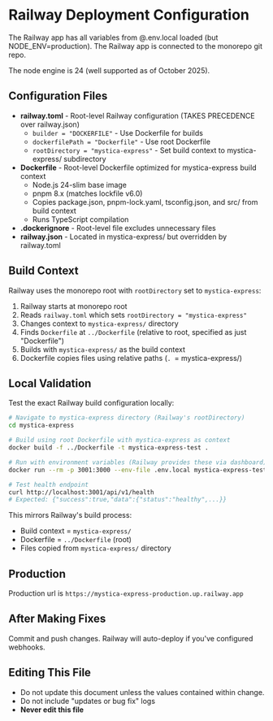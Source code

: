 # Railway Deployment Configuration

The Railway app has all variables from @.env.local loaded (but NODE_ENV=production). The Railway app is connected to the monorepo git repo.

The node engine is 24 (well supported as of October 2025).

## Configuration Files

- **railway.toml** - Root-level Railway configuration (TAKES PRECEDENCE over railway.json)
  - `builder = "DOCKERFILE"` - Use Dockerfile for builds
  - `dockerfilePath = "Dockerfile"` - Use root Dockerfile
  - `rootDirectory = "mystica-express"` - Set build context to mystica-express/ subdirectory
- **Dockerfile** - Root-level Dockerfile optimized for mystica-express build context
  - Node.js 24-slim base image
  - pnpm 8.x (matches lockfile v6.0)
  - Copies package.json, pnpm-lock.yaml, tsconfig.json, and src/ from build context
  - Runs TypeScript compilation
- **.dockerignore** - Root-level file excludes unnecessary files
- **railway.json** - Located in mystica-express/ but overridden by railway.toml

## Build Context

Railway uses the monorepo root with `rootDirectory` set to `mystica-express`:
1. Railway starts at monorepo root
2. Reads `railway.toml` which sets `rootDirectory = "mystica-express"`
3. Changes context to `mystica-express/` directory
4. Finds `Dockerfile` at `../Dockerfile` (relative to root, specified as just "Dockerfile")
5. Builds with `mystica-express/` as the build context
6. Dockerfile copies files using relative paths (`. `= mystica-express/)
  
## Local Validation

Test the exact Railway build configuration locally:

```bash
# Navigate to mystica-express directory (Railway's rootDirectory)
cd mystica-express

# Build using root Dockerfile with mystica-express as context
docker build -f ../Dockerfile -t mystica-express-test .

# Run with environment variables (Railway provides these via dashboard)
docker run --rm -p 3001:3000 --env-file .env.local mystica-express-test

# Test health endpoint
curl http://localhost:3001/api/v1/health
# Expected: {"success":true,"data":{"status":"healthy",...}}
```

This mirrors Railway's build process:
- Build context = `mystica-express/`
- Dockerfile = `../Dockerfile` (root)
- Files copied from `mystica-express/` directory

## Production

Production url is `https://mystica-express-production.up.railway.app`

## After Making Fixes

Commit and push changes. Railway will auto-deploy if you've configured webhooks.

## Editing This File

- Do not update this document unless the values contained within change. 
- Do not include "updates or bug fix" logs
- **Never edit this file**